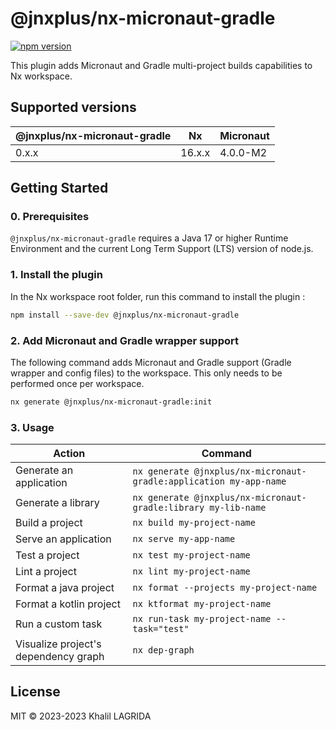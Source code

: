 # @jnxplus/nx-micronaut-gradle

[![npm version](https://badge.fury.io/js/@jnxplus%2Fnx-micronaut-gradle.svg)](https://badge.fury.io/js/@jnxplus%2Fnx-micronaut-gradle)

This plugin adds Micronaut and Gradle multi-project builds capabilities to Nx workspace.

## Supported versions

| @jnxplus/nx-micronaut-gradle | Nx     | Micronaut |
| ---------------------------- | ------ | --------- |
| 0.x.x                        | 16.x.x | 4.0.0-M2  |

## Getting Started

### 0. Prerequisites

`@jnxplus/nx-micronaut-gradle` requires a Java 17 or higher Runtime Environment and the current Long Term Support (LTS) version of node.js.

### 1. Install the plugin

In the Nx workspace root folder, run this command to install the plugin :

```bash
npm install --save-dev @jnxplus/nx-micronaut-gradle
```

### 2. Add Micronaut and Gradle wrapper support

The following command adds Micronaut and Gradle support (Gradle wrapper and config files) to the workspace. This only needs to be performed once per workspace.

```bash
nx generate @jnxplus/nx-micronaut-gradle:init
```

### 3. Usage

| Action                               | Command                                                            |
| ------------------------------------ | ------------------------------------------------------------------ |
| Generate an application              | `nx generate @jnxplus/nx-micronaut-gradle:application my-app-name` |
| Generate a library                   | `nx generate @jnxplus/nx-micronaut-gradle:library my-lib-name`     |
| Build a project                      | `nx build my-project-name`                                         |
| Serve an application                 | `nx serve my-app-name`                                             |
| Test a project                       | `nx test my-project-name`                                          |
| Lint a project                       | `nx lint my-project-name`                                          |
| Format a java project                | `nx format --projects my-project-name`                             |
| Format a kotlin project              | `nx ktformat my-project-name`                                      |
| Run a custom task                    | `nx run-task my-project-name --task="test"`                        |
| Visualize project's dependency graph | `nx dep-graph`                                                     |

## License

MIT © 2023-2023 Khalil LAGRIDA
